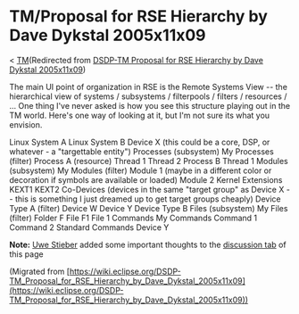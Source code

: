 

TM/Proposal for RSE Hierarchy by Dave Dykstal 2005x11x09
========================================================

< [TM](/TM "TM")(Redirected from [DSDP-TM Proposal for RSE Hierarchy by Dave Dykstal 2005x11x09](/index.php?title=DSDP-TM_Proposal_for_RSE_Hierarchy_by_Dave_Dykstal_2005x11x09&redirect=no "DSDP-TM Proposal for RSE Hierarchy by Dave Dykstal 2005x11x09"))

The main UI point of organization in RSE is the Remote Systems View -- the hierarchical view of systems / subsystems / filterpools / filters / resources / ... One thing I've never asked is how you see this structure playing out in the TM world. Here's one way of looking at it, but I'm not sure its what you envision.

Linux System A
Linux System B
Device X (this could be a core, DSP, or whatever - a "targettable entity")
     Processes (subsystem)
           My Processes (filter)
                 Process A (resource)
                       Thread 1
                       Thread 2
                 Process B
                       Thread 1
     Modules (subsystem)
           My Modules (filter)
                 Module 1 (maybe in a different color or decoration if symbols are available or loaded)
                 Module 2
           Kernel Extensions
                 KEXT1
                 KEXT2
     Co-Devices (devices in the same "target group" as Device X -- this is something I just dreamed up to get target groups cheaply)
           Device Type A (filter)
                 Device W
                 Device Y
           Device Type B
     Files (subsystem)
           My Files (filter)
                 Folder F
                       File F1
                 File 1
     Commands
           My Commands
                 Command 1
                 Command 2
           Standard Commands
Device Y

**Note:** [Uwe Stieber](/index.php?title=User:Uwe.stieber.windriver.com&action=edit&redlink=1 "User:Uwe.stieber.windriver.com (page does not exist)") added some important thoughts to the [discussion tab](/Talk:DSDP-TM_Proposal_for_RSE_Hierarchy_by_Dave_Dykstal_2005x11x09 "Talk:DSDP-TM Proposal for RSE Hierarchy by Dave Dykstal 2005x11x09") of this page


(Migrated from [https://wiki.eclipse.org/DSDP-TM_Proposal_for_RSE_Hierarchy_by_Dave_Dykstal_2005x11x09](https://wiki.eclipse.org/DSDP-TM_Proposal_for_RSE_Hierarchy_by_Dave_Dykstal_2005x11x09))